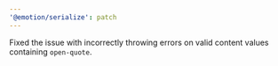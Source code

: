 ```yaml
---
'@emotion/serialize': patch
---
```


Fixed the issue with incorrectly throwing errors on valid content values containing `open-quote`.
